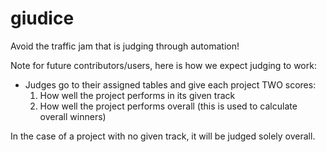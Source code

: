 # giudice
Avoid the traffic jam that is judging through automation!

Note for future contributors/users, here is how we expect judging to work:
* Judges go to their assigned tables and give each project TWO scores:
  1. How well the project performs in its given track
  2. How well the project performs overall (this is used to calculate overall winners)

In the case of a project with no given track, it will be judged solely overall.
